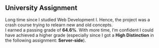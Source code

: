 ## University Assignment  
Long time since I studied Web Development I. Hence, the project was a crash course trying to relearn new and old concepts.  
I earned a passing grade of **64.6%**. With more time, I’m confident I could have achieved a higher grade (especially since I got a **High Distinction** in the following assignment: **Server-side**).
